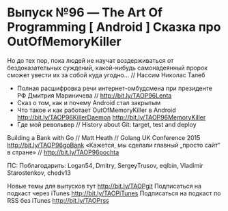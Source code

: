 # Выпуск №96 — The Art Of Programming [ Android ] Сказка про OutOfMemoryKiller

Но до тех пор, пока людей не научат воздерживаться от бездоказательных суждений, какой-нибудь самонадеянный пророк сможет увести их за собой куда угодно… // Нассим Николас Талеб

+ Полная расшифровка речи интернет-омбудсмена при президенте РФ Дмитрия Мариничева // http://bit.ly/TAOP96Lenta
+ Сказ о том, как и почему Android стал закрытым
+ Что такое и как работает OutOfMemoryKiller в Android 
http://bit.ly/TAOP96KillerDaemon
http://bit.ly/TAOP96MemoryKiller
+ Где мой револьвер // History about Git: target, test and deploy 

Building a Bank with Go // Matt Heath // Golang UK Conference 2015 http://bit.ly/TAOP96goBank
«Кажется, мы сделали главный „просто сайт“ в стране» // http://bit.ly/TAOP96pochta

ПС: Поблагодарить: Logan54, Dmitry, SergeyTrusov, eqlbin, Vladimir Starostenkov, chedv13

Новые темы для выпусков тут http://bit.ly/TAOPgit
Подписаться на подкаст через iTunes http://bit.ly/TAOPiTunes
Подписаться на подкаст по RSS без iTunes http://bit.ly/TAOPrss
